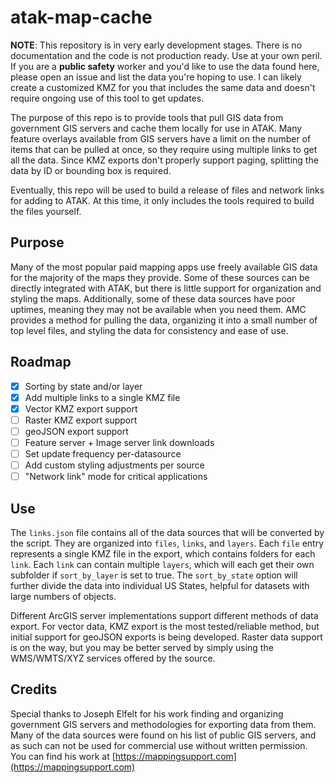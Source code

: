 # atak-map-cache

**NOTE**: This repository is in very early development stages. There is no documentation and the code is not production ready. Use at your own peril. If you are a **public safety** worker and you'd like to use the data found here, please open an issue and list the data you're hoping to use. I can likely create a customized KMZ for you that includes the same data and doesn't require ongoing use of this tool to get updates.

The purpose of this repo is to provide tools that pull GIS data from government GIS servers and cache them locally for use in ATAK. Many feature overlays available from GIS servers have a limit on the number of items that can be pulled at once, so they require using multiple links to get all the data. Since KMZ exports don't properly support paging, splitting the data by ID or bounding box is required.

Eventually, this repo will be used to build a release of files and network links for adding to ATAK. At this time, it only includes the tools required to build the files yourself.

## Purpose

Many of the most popular paid mapping apps use freely available GIS data for the majority of the maps they provide. Some of these sources can be directly integrated with ATAK, but there is little support for organization and styling the maps. Additionally, some of these data sources have poor uptimes, meaning they may not be available when you need them. AMC provides a method for pulling the data, organizing it into a small number of top level files, and styling the data for consistency and ease of use.

## Roadmap

- [x] Sorting by state and/or layer
- [x] Add multiple links to a single KMZ file
- [x] Vector KMZ export support
- [ ] Raster KMZ export support
- [ ] geoJSON export support
- [ ] Feature server + Image server link downloads
- [ ] Set update frequency per-datasource
- [ ] Add custom styling adjustments per source
- [ ] "Network link" mode for critical applications
 
## Use

The `links.json` file contains all of the data sources that will be converted by the script. They are organized into `files`, `links`, and `layers`. Each `file` entry represents a single KMZ file in the export, which contains folders for each `link`. Each `link` can contain multiple `layers`, which will each get their own subfolder if `sort_by_layer` is set to true. The `sort_by_state` option will further divide the data into individual US States, helpful for datasets with large numbers of objects.

Different ArcGIS server implementations support different methods of data export. For vector data, KMZ export is the most tested/reliable method, but initial support for geoJSON exports is being developed. Raster data support is on the way, but you may be better served by simply using the WMS/WMTS/XYZ services offered by the source. 

## Credits

Special thanks to Joseph Elfelt for his work finding and organizing government GIS servers and methodologies for exporting data from them. Many of the data sources were found on his list of public GIS servers, and as such can not be used for commercial use without written permission. You can find his work at [https://mappingsupport.com](https://mappingsupport.com)
